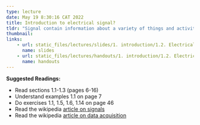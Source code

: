 ```yaml
---
type: lecture
date: May 19 8:30:16 CAT 2022
title: Introduction to electrical signal?
tldr: "Signal contain information about a variety of things and activities in our physical world. This lecture introduces how and why electrical signals needs processing before they can be used, review signal representation and introduces how analog signals are converted into digital signals."
thumbnail: 
links: 
    - url: static_files/lectures/slides/1. introduction/1.2. Electrical signals.pdf
      name: slides
    - url: static_files/lectures/handouts/1. introduction/1.2. Electrical signals.pdf
      name: handouts
---
```

**Suggested Readings:**

- Read sections 1.1-1.3 (pages 6-16)
- Understand examples 1.1 on page 7
- Do exercises 1.1, 1.5, 1.6, 1.14 on page 46
- Read the wikipedia [article on signals](https://en.wikipedia.org/wiki/Signal)
- Read the wikipedia [article on data acquisition](https://en.wikipedia.org/wiki/Data_acquisition)